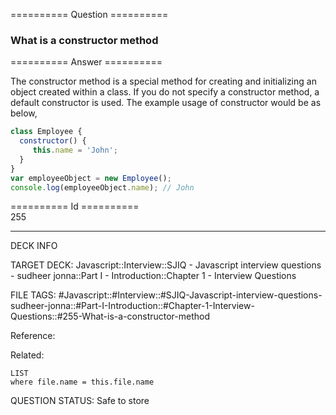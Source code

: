 ========== Question ==========  

### What is a constructor method  

========== Answer ==========  

The constructor method is a special method for creating and initializing an
object created within a class. If you do not specify a constructor method, a
default constructor is used. The example usage of constructor would be as below,

```javascript
class Employee {
  constructor() {
     this.name = 'John';
  }
}
var employeeObject = new Employee();
console.log(employeeObject.name); // John
```

========== Id ==========  
255

---

DECK INFO

TARGET DECK: Javascript::Interview::SJIQ - Javascript interview questions - sudheer jonna::Part I - Introduction::Chapter 1 - Interview Questions

FILE TAGS: #Javascript::#Interview::#SJIQ-Javascript-interview-questions-sudheer-jonna::#Part-I-Introduction::#Chapter-1-Interview-Questions::#255-What-is-a-constructor-method

Reference:

Related:

```dataview
LIST
where file.name = this.file.name
```

QUESTION STATUS: Safe to store

